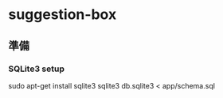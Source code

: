 # suggestion-box

## 準備

### SQLite3 setup
sudo apt-get install sqlite3
sqlite3 db.sqlite3 < app/schema.sql